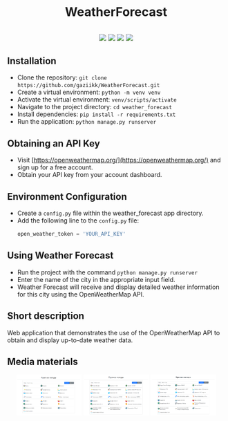 <h1 align="center">WeatherForecast</h1>

<h2 align="center">
    <img src="https://img.shields.io/badge/Python-3.9.2+-blue?logo=Python&logoColor=blue">
    <img src="https://img.shields.io/badge/Bootstrap-4.5.2-purple.svg?logo=bootstrap">
    <img src="https://img.shields.io/badge/Django-4.2.0-green.svg?logo=django">
    <img src="https://img.shields.io/badge/HTML-5-orange.svg?logo=html5">
</h2>

## Installation
- Clone the repository:  `git clone https://github.com/gaziikk/WeatherForecast.git`
- Create a virtual environment:  `python -m venv venv`
- Activate the virtual environment:  `venv/scripts/activate`
- Navigate to the project directory:  `cd weather_forecast`
- Install dependencies:  `pip install -r requirements.txt`
- Run the application:  `python manage.py runserver`

## Obtaining an API Key
- Visit [https://openweathermap.org/](https://openweathermap.org/) and sign up for a free account.
- Obtain your API key from your account dashboard.

## Environment Configuration

- Create a `config.py` file within the weather_forecast app directory.
- Add the following line to the `config.py` file:
    ```python
    open_weather_token = 'YOUR_API_KEY'
    ```
    
## Using Weather Forecast
- Run the project with the command `python manage.py runserver`
- Enter the name of the city in the appropriate input field.
- Weather Forecast will receive and display detailed weather information for this city using the OpenWeatherMap API.

## Short description
Web application that demonstrates the use of the OpenWeatherMap API to obtain and display up-to-date weather data.

## Media materials
<p align="center">
    <img src="./readme_assets/1.png" width="30%" alt="Interface">
    <img src="./readme_assets/2.png" width="30%" alt="Moscow info">
    <img src="./readme_assets/3.png" width="30%" alt="Saint-Petersburg info">
</p>

